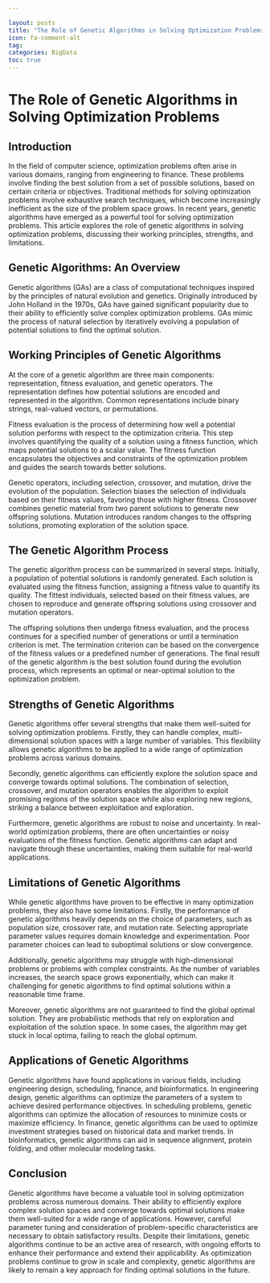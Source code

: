 ```yaml
---

layout: posts
title: "The Role of Genetic Algorithms in Solving Optimization Problems"
icon: fa-comment-alt
tag:      
categories: BigData
toc: true
---
```




# The Role of Genetic Algorithms in Solving Optimization Problems

## Introduction

In the field of computer science, optimization problems often arise in various domains, ranging from engineering to finance. These problems involve finding the best solution from a set of possible solutions, based on certain criteria or objectives. Traditional methods for solving optimization problems involve exhaustive search techniques, which become increasingly inefficient as the size of the problem space grows. In recent years, genetic algorithms have emerged as a powerful tool for solving optimization problems. This article explores the role of genetic algorithms in solving optimization problems, discussing their working principles, strengths, and limitations.

## Genetic Algorithms: An Overview

Genetic algorithms (GAs) are a class of computational techniques inspired by the principles of natural evolution and genetics. Originally introduced by John Holland in the 1970s, GAs have gained significant popularity due to their ability to efficiently solve complex optimization problems. GAs mimic the process of natural selection by iteratively evolving a population of potential solutions to find the optimal solution.

## Working Principles of Genetic Algorithms

At the core of a genetic algorithm are three main components: representation, fitness evaluation, and genetic operators. The representation defines how potential solutions are encoded and represented in the algorithm. Common representations include binary strings, real-valued vectors, or permutations.

Fitness evaluation is the process of determining how well a potential solution performs with respect to the optimization criteria. This step involves quantifying the quality of a solution using a fitness function, which maps potential solutions to a scalar value. The fitness function encapsulates the objectives and constraints of the optimization problem and guides the search towards better solutions.

Genetic operators, including selection, crossover, and mutation, drive the evolution of the population. Selection biases the selection of individuals based on their fitness values, favoring those with higher fitness. Crossover combines genetic material from two parent solutions to generate new offspring solutions. Mutation introduces random changes to the offspring solutions, promoting exploration of the solution space.

## The Genetic Algorithm Process

The genetic algorithm process can be summarized in several steps. Initially, a population of potential solutions is randomly generated. Each solution is evaluated using the fitness function, assigning a fitness value to quantify its quality. The fittest individuals, selected based on their fitness values, are chosen to reproduce and generate offspring solutions using crossover and mutation operators.

The offspring solutions then undergo fitness evaluation, and the process continues for a specified number of generations or until a termination criterion is met. The termination criterion can be based on the convergence of the fitness values or a predefined number of generations. The final result of the genetic algorithm is the best solution found during the evolution process, which represents an optimal or near-optimal solution to the optimization problem.

## Strengths of Genetic Algorithms

Genetic algorithms offer several strengths that make them well-suited for solving optimization problems. Firstly, they can handle complex, multi-dimensional solution spaces with a large number of variables. This flexibility allows genetic algorithms to be applied to a wide range of optimization problems across various domains.

Secondly, genetic algorithms can efficiently explore the solution space and converge towards optimal solutions. The combination of selection, crossover, and mutation operators enables the algorithm to exploit promising regions of the solution space while also exploring new regions, striking a balance between exploitation and exploration.

Furthermore, genetic algorithms are robust to noise and uncertainty. In real-world optimization problems, there are often uncertainties or noisy evaluations of the fitness function. Genetic algorithms can adapt and navigate through these uncertainties, making them suitable for real-world applications.

## Limitations of Genetic Algorithms

While genetic algorithms have proven to be effective in many optimization problems, they also have some limitations. Firstly, the performance of genetic algorithms heavily depends on the choice of parameters, such as population size, crossover rate, and mutation rate. Selecting appropriate parameter values requires domain knowledge and experimentation. Poor parameter choices can lead to suboptimal solutions or slow convergence.

Additionally, genetic algorithms may struggle with high-dimensional problems or problems with complex constraints. As the number of variables increases, the search space grows exponentially, which can make it challenging for genetic algorithms to find optimal solutions within a reasonable time frame.

Moreover, genetic algorithms are not guaranteed to find the global optimal solution. They are probabilistic methods that rely on exploration and exploitation of the solution space. In some cases, the algorithm may get stuck in local optima, failing to reach the global optimum.

## Applications of Genetic Algorithms

Genetic algorithms have found applications in various fields, including engineering design, scheduling, finance, and bioinformatics. In engineering design, genetic algorithms can optimize the parameters of a system to achieve desired performance objectives. In scheduling problems, genetic algorithms can optimize the allocation of resources to minimize costs or maximize efficiency. In finance, genetic algorithms can be used to optimize investment strategies based on historical data and market trends. In bioinformatics, genetic algorithms can aid in sequence alignment, protein folding, and other molecular modeling tasks.

## Conclusion

Genetic algorithms have become a valuable tool in solving optimization problems across numerous domains. Their ability to efficiently explore complex solution spaces and converge towards optimal solutions make them well-suited for a wide range of applications. However, careful parameter tuning and consideration of problem-specific characteristics are necessary to obtain satisfactory results. Despite their limitations, genetic algorithms continue to be an active area of research, with ongoing efforts to enhance their performance and extend their applicability. As optimization problems continue to grow in scale and complexity, genetic algorithms are likely to remain a key approach for finding optimal solutions in the future.
